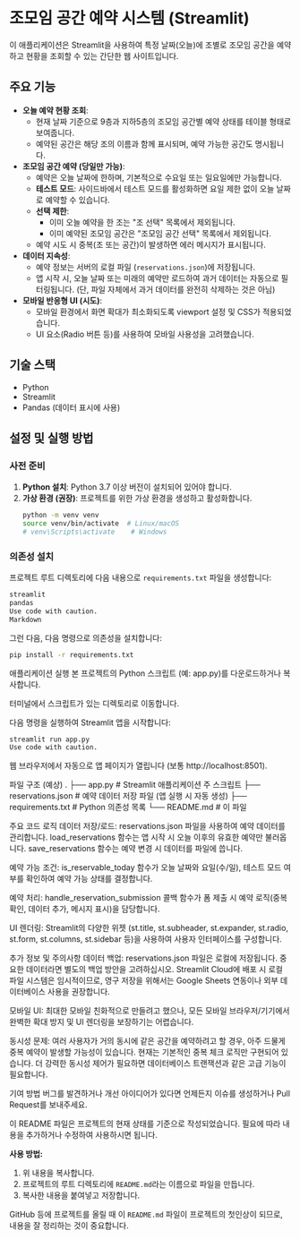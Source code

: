 # 조모임 공간 예약 시스템 (Streamlit)

이 애플리케이션은 Streamlit을 사용하여 특정 날짜(오늘)에 조별로 조모임 공간을 예약하고 현황을 조회할 수 있는 간단한 웹 사이트입니다.

## 주요 기능

*   **오늘 예약 현황 조회**:
    *   현재 날짜 기준으로 9층과 지하5층의 조모임 공간별 예약 상태를 테이블 형태로 보여줍니다.
    *   예약된 공간은 해당 조의 이름과 함께 표시되며, 예약 가능한 공간도 명시됩니다.
*   **조모임 공간 예약 (당일만 가능)**:
    *   예약은 오늘 날짜에 한하며, 기본적으로 수요일 또는 일요일에만 가능합니다.
    *   **테스트 모드**: 사이드바에서 테스트 모드를 활성화하면 요일 제한 없이 오늘 날짜로 예약할 수 있습니다.
    *   **선택 제한**:
        *   이미 오늘 예약을 한 조는 "조 선택" 목록에서 제외됩니다.
        *   이미 예약된 조모임 공간은 "조모임 공간 선택" 목록에서 제외됩니다.
    *   예약 시도 시 중복(조 또는 공간)이 발생하면 에러 메시지가 표시됩니다.
*   **데이터 지속성**:
    *   예약 정보는 서버의 로컬 파일 (`reservations.json`)에 저장됩니다.
    *   앱 시작 시, 오늘 날짜 또는 미래의 예약만 로드하여 과거 데이터는 자동으로 필터링됩니다. (단, 파일 자체에서 과거 데이터를 완전히 삭제하는 것은 아님)
*   **모바일 반응형 UI (시도)**:
    *   모바일 환경에서 화면 확대가 최소화되도록 viewport 설정 및 CSS가 적용되었습니다.
    *   UI 요소(Radio 버튼 등)를 사용하여 모바일 사용성을 고려했습니다.

## 기술 스택

*   Python
*   Streamlit
*   Pandas (데이터 표시에 사용)

## 설정 및 실행 방법

### 사전 준비

1.  **Python 설치**: Python 3.7 이상 버전이 설치되어 있어야 합니다.
2.  **가상 환경 (권장)**: 프로젝트를 위한 가상 환경을 생성하고 활성화합니다.
    ```bash
    python -m venv venv
    source venv/bin/activate  # Linux/macOS
    # venv\Scripts\activate    # Windows
    ```

### 의존성 설치

프로젝트 루트 디렉토리에 다음 내용으로 `requirements.txt` 파일을 생성합니다:

```bash
streamlit
pandas
Use code with caution.
Markdown
```
그런 다음, 다음 명령으로 의존성을 설치합니다:

```bash
pip install -r requirements.txt
```
애플리케이션 실행
본 프로젝트의 Python 스크립트 (예: app.py)를 다운로드하거나 복사합니다.

터미널에서 스크립트가 있는 디렉토리로 이동합니다.

다음 명령을 실행하여 Streamlit 앱을 시작합니다:
```bash
streamlit run app.py
Use code with caution.
```
웹 브라우저에서 자동으로 앱 페이지가 열립니다 (보통 http://localhost:8501).

파일 구조 (예상)
.
├── app.py                 # Streamlit 애플리케이션 주 스크립트
├── reservations.json      # 예약 데이터 저장 파일 (앱 실행 시 자동 생성)
├── requirements.txt       # Python 의존성 목록
└── README.md              # 이 파일

주요 코드 로직
데이터 저장/로드: reservations.json 파일을 사용하여 예약 데이터를 관리합니다. load_reservations 함수는 앱 시작 시 오늘 이후의 유효한 예약만 불러옵니다. save_reservations 함수는 예약 변경 시 데이터를 파일에 씁니다.

예약 가능 조건: is_reservable_today 함수가 오늘 날짜와 요일(수/일), 테스트 모드 여부를 확인하여 예약 가능 상태를 결정합니다.

예약 처리: handle_reservation_submission 콜백 함수가 폼 제출 시 예약 로직(중복 확인, 데이터 추가, 메시지 표시)을 담당합니다.

UI 렌더링: Streamlit의 다양한 위젯 (st.title, st.subheader, st.expander, st.radio, st.form, st.columns, st.sidebar 등)을 사용하여 사용자 인터페이스를 구성합니다.

추가 정보 및 주의사항
데이터 백업: reservations.json 파일은 로컬에 저장됩니다. 중요한 데이터라면 별도의 백업 방안을 고려하십시오. Streamlit Cloud에 배포 시 로컬 파일 시스템은 임시적이므로, 영구 저장을 위해서는 Google Sheets 연동이나 외부 데이터베이스 사용을 권장합니다.

모바일 UI: 최대한 모바일 친화적으로 만들려고 했으나, 모든 모바일 브라우저/기기에서 완벽한 확대 방지 및 UI 렌더링을 보장하기는 어렵습니다.

동시성 문제: 여러 사용자가 거의 동시에 같은 공간을 예약하려고 할 경우, 아주 드물게 중복 예약이 발생할 가능성이 있습니다. 현재는 기본적인 중복 체크 로직만 구현되어 있습니다. 더 강력한 동시성 제어가 필요하면 데이터베이스 트랜잭션과 같은 고급 기능이 필요합니다.

기여 방법
버그를 발견하거나 개선 아이디어가 있다면 언제든지 이슈를 생성하거나 Pull Request를 보내주세요.

이 README 파일은 프로젝트의 현재 상태를 기준으로 작성되었습니다. 필요에 따라 내용을 추가하거나 수정하여 사용하시면 됩니다.

**사용 방법:**

1.  위 내용을 복사합니다.
2.  프로젝트의 루트 디렉토리에 `README.md`라는 이름으로 파일을 만듭니다.
3.  복사한 내용을 붙여넣고 저장합니다.

GitHub 등에 프로젝트를 올릴 때 이 `README.md` 파일이 프로젝트의 첫인상이 되므로, 내용을 잘 정리하는 것이 중요합니다.
